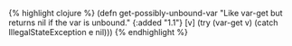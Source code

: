 {% highlight clojure %}
(defn get-possibly-unbound-var
  "Like var-get but returns nil if the var is unbound."
  {:added "1.1"}
  [v]
  (try (var-get v)
       (catch IllegalStateException e
         nil)))
{% endhighlight %}
